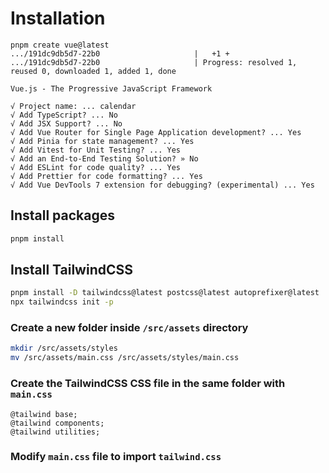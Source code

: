 # Installation

```
pnpm create vue@latest
.../191dc9db5d7-22b0                     |   +1 +
.../191dc9db5d7-22b0                     | Progress: resolved 1, reused 0, downloaded 1, added 1, done

Vue.js - The Progressive JavaScript Framework

√ Project name: ... calendar
√ Add TypeScript? ... No
√ Add JSX Support? ... No
√ Add Vue Router for Single Page Application development? ... Yes
√ Add Pinia for state management? ... Yes
√ Add Vitest for Unit Testing? ... Yes
√ Add an End-to-End Testing Solution? » No
√ Add ESLint for code quality? ... Yes
√ Add Prettier for code formatting? ... Yes
√ Add Vue DevTools 7 extension for debugging? (experimental) ... Yes
```

## Install packages

```bash
pnpm install
```

## Install TailwindCSS

```bash
pnpm install -D tailwindcss@latest postcss@latest autoprefixer@latest
npx tailwindcss init -p
```

### Create a new folder inside `/src/assets` directory

```bash
mkdir /src/assets/styles
mv /src/assets/main.css /src/assets/styles/main.css
```

### Create the TailwindCSS CSS file in the same folder with `main.css`

```
@tailwind base;
@tailwind components;
@tailwind utilities;
```

### Modify `main.css` file to import `tailwind.css`